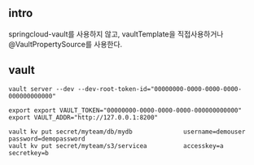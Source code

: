 ## intro
springcloud-vault를 사용하지 않고, 
vaultTemplate을 직접사용하거나
@VaultPropertySource를 사용한다.

## vault

    vault server --dev --dev-root-token-id="00000000-0000-0000-0000-000000000000"

    export export VAULT_TOKEN="00000000-0000-0000-0000-000000000000"
    export VAULT_ADDR="http://127.0.0.1:8200"

    vault kv put secret/myteam/db/mydb              username=demouser password=demopassword
    vault kv put secret/myteam/s3/servicea          accesskey=a secretkey=b
